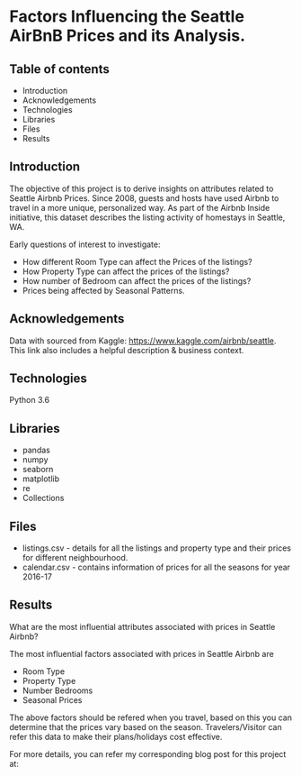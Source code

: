 # Factors Influencing the Seattle AirBnB Prices and its Analysis.

## Table of contents
* Introduction
* Acknowledgements
* Technologies
* Libraries
* Files
* Results


## Introduction
The objective of this project is to derive insights on attributes related to Seattle Airbnb Prices.
Since 2008, guests and hosts have used Airbnb to travel in a more unique, personalized way. As part of the Airbnb Inside initiative, this dataset describes the listing activity of homestays in Seattle, WA.

Early questions of interest to investigate:

* How different Room Type can affect the Prices of the listings?
* How Property Type can affect the prices of the listings?
* How number of Bedroom can affect the prices of the listings?
* Prices being affected by Seasonal Patterns.

## Acknowledgements
Data with sourced from Kaggle: https://www.kaggle.com/airbnb/seattle. This link also includes a helpful description & business context.

## Technologies
Python 3.6

## Libraries
* pandas
* numpy
* seaborn
* matplotlib
* re
* Collections

## Files
* listings.csv - details for all the listings and property type and their prices for different neighbourhood.
*    calendar.csv - contains information of prices for all the seasons for year 2016-17

## Results
What are the most influential attributes associated with prices in Seattle Airbnb?

The most influential factors associated with prices in Seattle Airbnb are
* Room Type
* Property Type
* Number Bedrooms
* Seasonal Prices

The above factors should be refered when you travel, based on this you can determine that the prices vary based on the season.
Travelers/Visitor can refer this data to make their plans/holidays cost effective.

For more details, you can refer my corresponding blog post for this project at:

